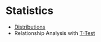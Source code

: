 # Statistics


- [Distributions](./distributions/README.MD)
- Relationship Analysis with [T-Test](./t-test/README.MD)
